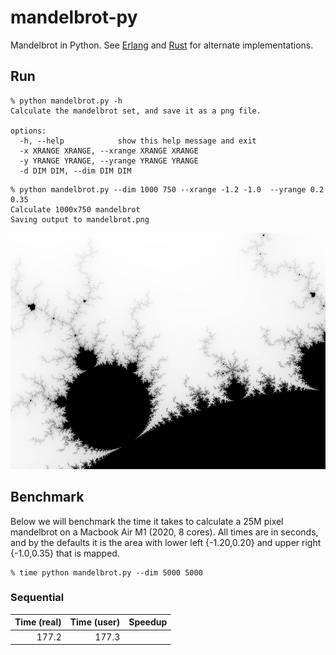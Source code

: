 mandelbrot-py
==============

Mandelbrot in Python. See 
[Erlang](https://github.com/jesper-olsen/mandelbrot_erl) and
[Rust](https://github.com/jesper-olsen/mandelbrot-rs)
for alternate implementations.

Run
-----

```
% python mandelbrot.py -h 
Calculate the mandelbrot set, and save it as a png file.

options:
  -h, --help            show this help message and exit
  -x XRANGE XRANGE, --xrange XRANGE XRANGE
  -y YRANGE YRANGE, --yrange YRANGE YRANGE
  -d DIM DIM, --dim DIM DIM
```

```
% python mandelbrot.py --dim 1000 750 --xrange -1.2 -1.0  --yrange 0.2 0.35
Calculate 1000x750 mandelbrot
Saving output to mandelbrot.png
```
![PNG](https://raw.githubusercontent.com/jesper-olsen/mandelbrot-py/master/mandelbrot.png) 

Benchmark
---------

Below we will benchmark the time it takes to calculate a 25M pixel mandelbrot on a Macbook Air M1 (2020, 8 cores). All times are in seconds, and by the defaults it is the area with lower left {-1.20,0.20} and upper right {-1.0,0.35} that is mapped.

```
% time python mandelbrot.py --dim 5000 5000 
```

### Sequential 

| Time (real) | Time (user) | Speedup |
| ---------:  | ----------: | ------: |
| 177.2       | 177.3       |         |
